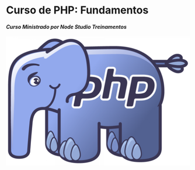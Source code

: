 # Curso de PHP: Fundamentos
#### *Curso Ministrado por _Node Studio Treinamentos_*

![Massacote PHP](./massacote.png)
